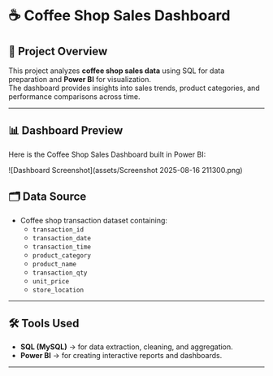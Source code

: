 # ☕ Coffee Shop Sales Dashboard

## 📌 Project Overview
This project analyzes **coffee shop sales data** using SQL for data preparation and **Power BI** for visualization.  
The dashboard provides insights into sales trends, product categories, and performance comparisons across time.

---
## 📊 Dashboard Preview  

Here is the Coffee Shop Sales Dashboard built in Power BI:  

![Dashboard Screenshot](assets/Screenshot 2025-08-16 211300.png)


## 🗂️ Data Source
- Coffee shop transaction dataset containing:
  - `transaction_id`
  - `transaction_date`
  - `transaction_time`
  - `product_category`
  - `product_name`
  - `transaction_qty`
  - `unit_price`
  - `store_location`

---

## 🛠️ Tools Used
- **SQL (MySQL)** → for data extraction, cleaning, and aggregation.  
- **Power BI** → for creating interactive reports and dashboards.  

---

